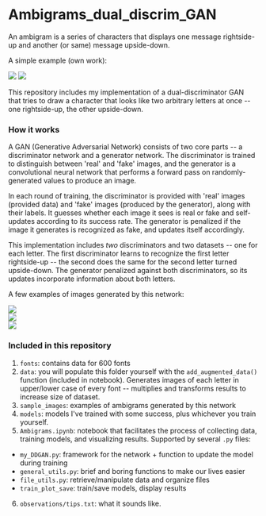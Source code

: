 # Ambigrams_dual_discrim_GAN

An ambigram is a series of characters that displays one message rightside-up and another (or same) message upside-down.

A simple example (own work):

![](https://github.com/jdowner212/Ambigrams_dual_discrim_GAN/blob/main/sample_images/one.png)
![](https://github.com/jdowner212/Ambigrams_dual_discrim_GAN/blob/main/sample_images/two.png)<br>

This repository includes my implementation of a dual-discriminator GAN that tries to draw a character that looks like two arbitrary letters at once -- one rightside-up, the other upside-down.

### How it works

A GAN (Generative Adversarial Network) consists of two core parts -- a discriminator network and a generator network. The discriminator is trained to distinguish between 'real' and 'fake' images, and the generator is a convolutional neural network that performs a forward pass on randomly-generated values to produce an image.

In each round of training, the discriminator is provided with 'real' images (provided data) and 'fake' images (produced by the generator), along with their labels. It guesses whether each image it sees is real or fake and self-updates according to its success rate. The generator is penalized if the image it generates is recognized as fake, and updates itself accordingly. 

This implementation includes *two* discriminators and two datasets -- one for each letter. The first discriminator learns to recognize the first letter rightside-up -- the second does the same for the second letter turned upside-down. The generator penalized against both discriminators, so its updates incorporate information about both letters.

A few examples of images generated by this network:

![](https://github.com/jdowner212/Ambigrams_dual_discrim_GAN/blob/main/sample_images/AB/AB_9_img_9.png?style=centerme)<br>
![](https://github.com/jdowner212/Ambigrams_dual_discrim_GAN/blob/main/sample_images/ZE/ZE_26_img_21.png?style=centerme)<br>
![](https://github.com/jdowner212/Ambigrams_dual_discrim_GAN/blob/main/sample_images/RS/RS_1_img_1.png?style=centerme)<br>

### Included in this repository
1. `fonts`: contains data for 600 fonts
2. `data`: you will populate this folder yourself with the `add_augmented_data()` function (included in notebook). Generates images of each letter in upper/lower case of every font -- multiplies and transforms results to increase size of dataset.
3. `sample_images`: examples of ambigrams generated by this network
4. `models`: models I've trained with some success, plus whichever you train yourself.
5. `Ambigrams.ipynb`: notebook that facilitates the process of collecting data, training models, and visualizing results. Supported by several `.py` files:
- `my_DDGAN.py`: framework for the network + function to update the model during training
- `general_utils.py`: brief and boring functions to make our lives easier
- `file_utils.py`: retrieve/manipulate data and organize files
- `train_plot_save`: train/save models, display results
6. `observations/tips.txt`: what it sounds like.
